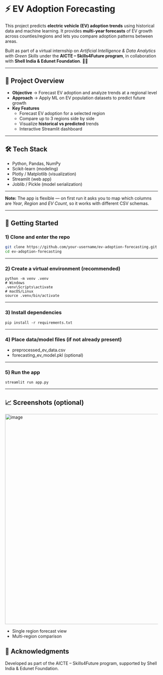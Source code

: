 # ⚡ EV Adoption Forecasting

This project predicts **electric vehicle (EV) adoption trends** using historical data and machine learning. It provides **multi-year forecasts** of EV growth across counties/regions and lets you compare adoption patterns between areas.

Built as part of a virtual internship on *Artificial Intelligence & Data Analytics with Green Skills* under the **AICTE – Skills4Future program**, in collaboration with **Shell India & Edunet Foundation**. 🌱🚗

---

## 📌 Project Overview
- **Objective** → Forecast EV adoption and analyze trends at a regional level  
- **Approach** → Apply ML on EV population datasets to predict future growth  
- **Key Features**
  - Forecast EV adoption for a selected region
  - Compare up to 3 regions side by side
  - Visualize **historical vs predicted** trends
  - Interactive Streamlit dashboard

---

## 🛠️ Tech Stack
- Python, Pandas, NumPy
- Scikit-learn (modeling)
- Plotly / Matplotlib (visualization)
- Streamlit (web app)
- Joblib / Pickle (model serialization)

---

**Note:** The app is flexible — on first run it asks you to map which columns are *Year*, *Region* and *EV Count*, so it works with different CSV schemas.

---

## 🚀 Getting Started
### 1) Clone and enter the repo
```bash
git clone https://github.com/your-username/ev-adoption-forecasting.git
cd ev-adoption-forecasting
```
---

### 2) Create a virtual environment (recommended)

```
python -m venv .venv
# Windows
.venv\Scripts\activate
# macOS/Linux
source .venv/bin/activate
```
---
### 3) Install dependencies
```
pip install -r requirements.txt
```
---
### 4) Place data/model files (if not already present)

- preprocessed_ev_data.csv
- forecasting_ev_model.pkl (optional)
---

### 5) Run the app
```
streamlit run app.py
```
---

## 📈 Screenshots (optional)

<img width="1280" height="691" alt="image" src="https://github.com/user-attachments/assets/d479172f-8f13-4021-80e5-5ce1f546652b" />

- Single region forecast view
- Multi-region comparison

## 🙏 Acknowledgments

Developed as part of the AICTE – Skills4Future program, supported by Shell India & Edunet Foundation.
